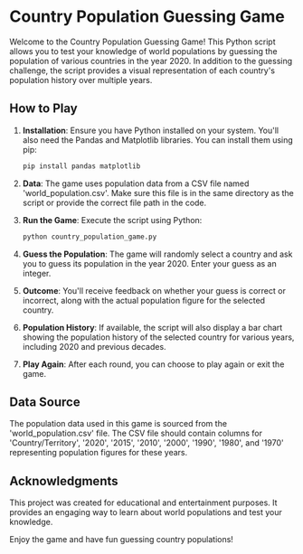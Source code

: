 

# Country Population Guessing Game

Welcome to the Country Population Guessing Game! This Python script allows you to test your knowledge of world populations by guessing the population of various countries in the year 2020. In addition to the guessing challenge, the script provides a visual representation of each country's population history over multiple years.

## How to Play

1. **Installation**: Ensure you have Python installed on your system. You'll also need the Pandas and Matplotlib libraries. You can install them using pip:

   ```bash
   pip install pandas matplotlib
   ```

2. **Data**: The game uses population data from a CSV file named 'world_population.csv'. Make sure this file is in the same directory as the script or provide the correct file path in the code.

3. **Run the Game**: Execute the script using Python:

   ```bash
   python country_population_game.py
   ```

4. **Guess the Population**: The game will randomly select a country and ask you to guess its population in the year 2020. Enter your guess as an integer.

5. **Outcome**: You'll receive feedback on whether your guess is correct or incorrect, along with the actual population figure for the selected country.

6. **Population History**: If available, the script will also display a bar chart showing the population history of the selected country for various years, including 2020 and previous decades.

7. **Play Again**: After each round, you can choose to play again or exit the game.

## Data Source

The population data used in this game is sourced from the 'world_population.csv' file. The CSV file should contain columns for 'Country/Territory', '2020', '2015', '2010', '2000', '1990', '1980', and '1970' representing population figures for these years.

## Acknowledgments

This project was created for educational and entertainment purposes. It provides an engaging way to learn about world populations and test your knowledge.

Enjoy the game and have fun guessing country populations!

